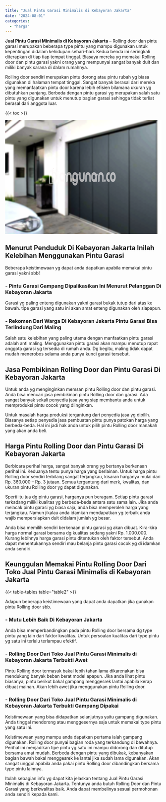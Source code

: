 ```yaml
---
title: "Jual Pintu Garasi Minimalis di Kebayoran Jakarta"
date: "2024-08-01"
categories: 
  - "harga"
---
```


**Jual Pintu Garasi Minimalis di Kebayoran Jakarta** – Rolling door dan pintu garasi merupakan beberapa type pintu yang mampu digunakan untuk kepentingan didalam kehidupan sehari-hari. Kedua benda ini seringkali diterapkan di tiap tiap tempat tinggal. Biasaya mereka yg memakai Rolling door dan pintu garasi yakni orang yang mempunyai sangat banyak duit dan miliki banyak sarana di dalam rumahnya.

Rolling door sendiri merupakan pintu dorong atau pintu rubah yg biasa digunakan di halaman tempat tinggal. Sangat banyak berasal dari mereka yang memanfaatkan pintu door karena lebih efisien bilamana ukuran yg dibutuhkan panjang. Berbeda dengan pintu garasi yg merupakan salah satu pintu yang digunakan untuk menutup bagian garasi sehingga tidak terliat berasal dari anggota luar.

{{< toc >}}

![Jual Pintu Garasi Minimalis di Kebayoran Jakarta](/images/pintu-garasi-57.png)

## Menurut Penduduk Di Kebayoran Jakarta Inilah Kelebihan Menggunakan Pintu Garasi

Beberapa keistimewaan yg dapat anda dapatkan apabila memakai pintu garasi yakni sbb!

### \- Pintu Garasi Gampang Dipalikasikan Ini Menurut Pelanggan Di Kebayoran Jakarta

Garasi yg paling enteng digunakan yakni garasi bukak tutup dari atas ke bawah. tipe garasi yang satu ini akan amat enteng digunakan oleh siapapun.

### \- Rekomen Dari Warga Di Kebayoran Jakarta Pintu Garasi Bisa Terlindung Dari Maling

Salah satu kelebihan yang paling utama dengan manfaatkan pintu garasi adalah anti maling. Menggunakan pintu garasi akan mampu menutup rapat anggota garasi yg tersedia di rumah anda. Dg begitu, maling tidak dapat mudah menerobos selama anda punya kunci garasi tersebut.

## Jasa Pembikinan Rolling Door dan Pintu Garasi Di Kebayoran Jakarta

Untuk anda yg menginginkan memsan pintu Rolling door dan pintu garasi. Anda bisa mencari jasa pembikinan pintu Rolling door dan garasi. Ada sangat banyak sekali penyedia jasa yang siap membantu anda untuk memproduksi pintu cocok yang diinginkan.

Untuk masalah harga produksi tergantung dari penyedia jasa yg dipilih. Biasanya setiap penyedia jasa pembuatan pintu punya patokan harga yang berbeda-beda. Hal ini jadi hak anda untuk pilih pintu Rolling door manakah yang akan anda beli.

## Harga Pintu Rolling Door dan Pintu Garasi Di Kebayoran Jakarta

Berbicara perihal harga, sangat banyak orang yg bertanya berkenaan perihal ini. Keduanya tentu punya harga yang berlainan. Untuk harga pintu Rolling door sendiri terbilang sangat terjangkau, kisaran harganya mulai dari Rp. 360.000 – Rp. 3 jutaan. Semua tergantung dari merk, kwalitas, dan ukuran pintu Rolling door yg dapat digunakan.

Sperti itu jua dg pintu garasi, harganya pun beragam. Setiap pintu garasi terkadang miliki kualitas yg berbeda-beda antara satu sama lain. Jika anda melacak pintu garasi yg biasa saja, anda bisa memperoleh harga yang terjangkau. Namun jikalau anda idamkan mendapatkan yg terbaik anda wajib mempersiapkan duit didalam jumlah yg besar.

Anda bisa memilih sendiri berkenaan pintu garasi yg akan dibuat. Kira-kira harga normal garasi bersama dg kualitas sedang yakni Rp. 1.000.000. Kurang lebihnya harga garasi pintu ditentukan oleh faktor tersebut. Anda dapat menentukannya sendiri mau belanja pintu garasi cocok yg di idamkan anda sendiri.

## Keunggulan Memakai Pintu Rolling Door Dari Toko Jual Pintu Garasi Minimalis di Kebayoran Jakarta

{{< table-tables table="table2" >}}

Adapun beberapa keistimewaan yang dapat anda dapatkan jika gunakan pintu Rolling door sbb.

### \- Mutu Lebih Baik Di Kebayoran Jakarta

Anda bisa memperbandingkan pada pintu Rolling door bersama dg type pintu yang lain dari faktor kwalitas. Untuk persoalan kualitas dari type pintu yg satu ini terlalu terlampau efektif.

### \- Rolling Door Dari Toko Jual Pintu Garasi Minimalis di Kebayoran Jakarta Terbukti Awet

Pintu Rolling door termasuk bakal lebih tahan lama dikarenakan bisa mendukung banyak beban berat model apapun. Jika anda lihat pintu biasanya, pintu berikut bakal gampang menggesrek lantai apabila kerap dibuat mainan. Akan lebih awet jika menggunakan pintu Rolling door.

### \- Rolling Door Dari Toko Jual Pintu Garasi Minimalis di Kebayoran Jakarta Terbukti Gampang Dipakai

Keistimewaan yang bisa didapatkan selanjutnya yaitu gampang digunakan. Anda tinggal mendorong atau menggesernya saja untuk memakai type pintu yang satu ini.

Keistimewaan yang mampu anda dapatkan pertama ialah gampang digunakan. Rolling door punyai bagian roda yang terkandung di bawahnya. Perihal ini menjadikan tipe pintu yg satu ini mampu didorong dan ditutup bersama amat mudah. Berbeda dengan pintu yang dibukak, kebanyakan bagian bawah bakal menggesrek ke lantai jika sudah lama digunakan. Akan sangat unggul apabila anda pakai pintu Rolling door dibandingkan bersama type pintu lainnya.

Itulah sebagian info yg dapat kita jelaskan tentang Jual Pintu Garasi Minimalis di Kebayoran Jakarta. Tentunya anda butuh Rolling Door dan Pintu Garasi yang berkwalitas baik. Anda dapat membelinya sesuai permohonan anda sendiri kepada kami.
